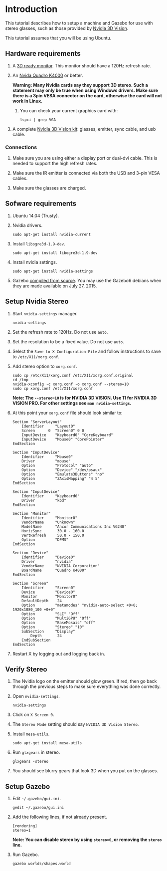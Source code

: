 # Introduction

This tutorial describes how to setup a machine and Gazebo for use with stereo glasses, such as those provided by [Nvidia 3D Vision](http://www.nvidia.com/object/3d-vision-main.html). 

This tutorial assumes that you will be using Ubuntu.

## Hardware requirements

1. A [3D ready monitor](http://www.amazon.com/s/ref=nb_sb_noss_2?url=search-alias%3Daps&field-keywords=3D+monitor&rh=i%3Aaps%2Ck%3A3D+monitor). This monitor should have a 120Hz refresh rate.

1. An [Nvida Quadro K4000](http://www.amazon.com/s/ref=nb_sb_noss_2?url=search-alias%3Daps&field-keywords=quadro+k4200&rh=i%3Aaps%2Ck%3Aquadro+k4000) or better.

    **Warning: Many Nvidia cards say they support 3D stereo. Such a statement may only be true when using Windows drivers. Make sure there is a 3pin VESA connector on the card, otherwise the card will not work in Linux.**

    1. You can check your current graphics card with:

        ~~~
        lspci | grep VGA
        ~~~

1. A complete [Nvidia 3D Vision kit](http://www.amazon.com/s/ref=nb_sb_noss_1?url=search-alias%3Daps&field-keywords=nvidia+3d+vision+2): glasses, emitter, sync cable, and usb cable.

### Connections

1. Make sure you are using either a display port or dual-dvi cable. This is needed to support the high refresh rates.

1. Make sure the IR emitter is connected via both the USB and 3-pin VESA cables.

1. Make sure the glasses are charged.

## Sofware requirements

1. Ubuntu 14.04 (Trusty).

1. Nvidia drivers.

    ~~~
    sudo apt-get install nvidia-current
    ~~~

1. Install `libogre3d-1.9-dev`.

    ~~~
    sudo apt-get install libogre3d-1.9-dev
    ~~~

1. Install nvidia settings.

    ~~~
    sudo apt-get install nvidia-settings
    ~~~

1. Gazebo [compiled from source](http://gazebosim.org/tutorials?tut=install_from_source&cat=install). You may use the Gazebo6 debians when they are made available on July 27, 2015.

## Setup Nvidia Stereo

1. Start `nvidia-settings` manager.

    ~~~
    nvidia-settings
    ~~~

1. Set the refresh rate to 120Hz. Do not use `auto`.

1. Set the resolution to be a fixed value. Do not use `auto`.

1. Select the `Save to X Configuration File` and follow instructions to save to `/etc/X11/xorg.conf`.

1. Add stereo option to `xorg.conf`. 

    ~~~
    sudo cp /etc/X11/xorg.conf /etc/X11/xorg.conf.original
    cd /tmp
    nvidia-xconfig -c xorg.conf -o xorg.conf --stereo=10
    sudo cp xorg.conf /etc/X11/xorg.conf
    ~~~

    **Note: The `--stereo=10` is for NVIDIA 3D VISION. Use 11 for NVIDIA 3D VISION PRO. For other settings see `man nvidia-settings`.**

1. At this point your `xorg.conf` file should look similar to:

    ~~~
    Section "ServerLayout"
        Identifier     "Layout0"
        Screen      0  "Screen0" 0 0
        InputDevice    "Keyboard0" "CoreKeyboard"
        InputDevice    "Mouse0" "CorePointer"
    EndSection
    
    Section "InputDevice"
        Identifier     "Mouse0"
        Driver         "mouse"
        Option         "Protocol" "auto"
        Option         "Device" "/dev/psaux"
        Option         "Emulate3Buttons" "no"
        Option         "ZAxisMapping" "4 5"
    EndSection
    
    Section "InputDevice"
        Identifier     "Keyboard0"
        Driver         "kbd"
    EndSection
    
    Section "Monitor"
        Identifier     "Monitor0"
        VendorName     "Unknown"
        ModelName      "Ancor Communications Inc VG248"
        HorizSync       30.0 - 160.0
        VertRefresh     50.0 - 150.0
        Option         "DPMS"
    EndSection
    
    Section "Device"
        Identifier     "Device0"
        Driver         "nvidia"
        VendorName     "NVIDIA Corporation"
        BoardName      "Quadro K4000"
    EndSection
    
    Section "Screen"
        Identifier     "Screen0"
        Device         "Device0"
        Monitor        "Monitor0"
        DefaultDepth    24
        Option         "metamodes" "nvidia-auto-select +0+0; 1920x1080_100 +0+0"
        Option         "SLI" "Off"
        Option         "MultiGPU" "Off"
        Option         "BaseMosaic" "off"
        Option         "Stereo" "10"
        SubSection     "Display"
            Depth       24
        EndSubSection
    EndSection
    ~~~

1. Restart X by logging out and logging back in.

## Verify Stereo

1. The Nvidia logo on the emitter should glow green. If red, then go back through the previous steps to make sure everything was done correctly.

1. Open `nvidia-settings`.

    ~~~
    nvidia-settings
    ~~~

1. Click on `X Screen 0`.

1. The `Stereo Mode` setting should say `NVIDIA 3D Vision Stereo`.

1. Install `mesa-utils`.

    ~~~
    sudo apt-get install mesa-utils
    ~~~

1. Run `glxgears` in stereo.

    ~~~
    glxgears -stereo
    ~~~

1. You should see blurry gears that look 3D when you put on the glasses.

## Setup Gazebo

1. Edit `~/.gazebo/gui.ini`.

    ~~~
    gedit ~/.gazebo/gui.ini
    ~~~

1. Add the following lines, if not already present.

    ~~~
    [rendering]
    stereo=1
    ~~~

    **Note: You can disable stereo by using `stereo=0`, or removing the `stereo` line.**

1. Run Gazebo.

    ~~~
    gazebo worlds/shapes.world
    ~~~
